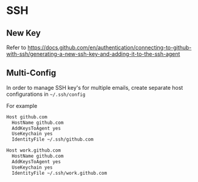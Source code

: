 # SSH

## New Key

Refer to <https://docs.github.com/en/authentication/connecting-to-github-with-ssh/generating-a-new-ssh-key-and-adding-it-to-the-ssh-agent>

## Multi-Config

In order to manage SSH key's for multiple emails, create separate host configurations in `~/.ssh/config`

For example

```txt
Host github.com
  HostName github.com
  AddKeysToAgent yes
  UseKeychain yes
  IdentityFile ~/.ssh/github.com

Host work.github.com
  HostName github.com
  AddKeysToAgent yes
  UseKeychain yes
  IdentityFile ~/.ssh/work.github.com
```
